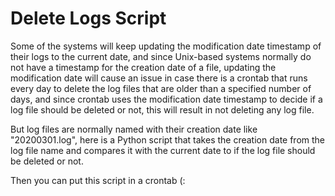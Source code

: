 # Delete Logs Script
Some of the systems will keep updating the modification date timestamp of their logs to the current date, and since Unix-based systems normally do not have a timestamp for the creation date of a file, updating the modification date will cause an issue in case there is a crontab that runs every day to delete the log files that are older than a specified number of days, and since crontab uses the modification date timestamp to decide if a log file should be deleted or not, this will result in not deleting any log file.

But log files are normally named with their creation date like "20200301.log", here is a Python script that takes the creation date from the log file name and compares it with the current date to if the log file should be deleted or not.

Then you can put this script in a crontab (:
